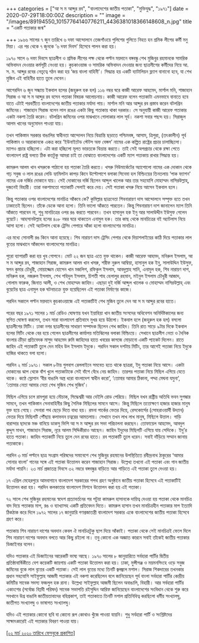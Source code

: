+++
categories = ["আ স ম আব্দুর রব", "বাংলাদেশের জাতীয় পতাকা", "মুক্তিযুদ্ধ", "১৯৭১"]
date = 2020-07-29T18:00:00Z
description = ""
image = "/images/89194550_10157764140776211_4436381018366148608_n.jpg"
title = "একটি পতাকার জন্ম"

+++
১৯৬৬ সালের ৭ জুন তারিখে ৬ দফা আন্দোলনে তেজগাঁওয়ে পুলিশের গুলিতে নিহত হন শ্রমিক লীগের কর্মী মনু মিয়া। এর পর থেকে ৭ জুনকে ‘৬ দফা দিবস’ হিসেবে পালন করা হয়।  
  
১৯৭০ সালে ৬ দফা দিবসে ছাত্রলীগ ও শ্রমিক লীগের পক্ষ থেকে পল্টন ময়দানে বঙ্গবন্ধু শেখ মুজিবুর রহমানকে সামরিক অভিবাদন দেওয়ার কর্মসূচী নেওয়া হয়। কুচকাওয়াজ ও সামরিক অভিবাদন দেওয়ার জন্য ছাত্রলীগের কর্মীদের নিয়ে আ. স. ম. আব্দুর রবের নেতৃত্বে গঠন করা হয় ‘জয় বাংলা বাহিনী’। সিদ্ধান্ত হয় একটি ব্যাটালিয়ন ফ্ল্যাগ বানানো হবে, যা শেখ মুজিব এই বাহিনীর হাতে তুলে দেবেন।  
  
আগেরদিন ৬ জুন সন্ধ্যায় ইকবাল হলের (জহুরুল হক হল) ১১৬ নম্বর ঘরে কাজী আরেফ আহমেদ, মার্শাল মনি, শাজাহান সিরাজ ও আ স ম আব্দুর রব বসেন পতাকা বিষয়ক আলোচনায়। কাজী আরেফ বলেন পতাকাটা এমনভাবে বানাতে হবে যাতে এটাই পরবর্তীতে বাংলাদেশের জাতীয় পতাকার মর্যাদা পায়। মার্শাল মনি আর আব্দুর রব প্রস্তাব করেন বটলগ্রিন জমিনের। শাজাহান সিরাজ বলেন লাল রঙের একটা কিছু পতাকায় থাকা দরকার। সে অনুযায়ী কাজী আরেফ পতাকার একটা নকশা তৈরি করেন। বটলগ্রিন জমিনের ওপর মাঝখানে গোলাকার লাল সূর্য। নকশা সবার পছন্দ হয়। সিরাজুল আলম খানের অনুমোদন পাওয়া যায়।  
  
তখন পাকিস্তান সরকার বাঙালির স্বাধীনতা আন্দোলন নিয়ে বিভ্রান্তি ছড়াতে পশ্চিমবঙ্গ, আসাম, ত্রিপুরা, (তৎকালীন) পূর্ব পাকিস্তান ও আরাকানকে একত্র করে ‘ইউনাইটেড স্টেটস অফ বেঙ্গল’ নামের এক কল্পিত রাষ্ট্রের প্রচার চালাচ্ছিলো। ম্যাপও প্রচার হচ্ছিলো। এটা করা হচ্ছিলো মূলত ভারতকে বিভ্রান্ত করতে। তাই সেই অপপ্রচার থেকে রক্ষা পেতে বাংলাদেশ রাষ্ট্র বলতে ঠিক কতটুকু আমরা চাই তা বোঝাতে বাংলাদেশের একটি ম্যাপ পতাকায় রাখার সিদ্ধান্ত হয়।  
  
কামরুল আলম খান খসরুকে পাঠানো হয় পতাকা তৈরি করতে। খসরু নিউমার্কেটের অ্যাপোলো নামের এক দোকান থেকে গাঢ় সবুজ ও লাল রঙের লেডি হ্যামিলটন কাপড় কিনে উল্টোপাশে বলাকা সিনেমা হল বিল্ডিংয়ের তিনতলায় ‘পাক ফ্যাশন’ নামের এক দর্জির দোকানে যায়। সেই দোকানের দর্জি ছিলেন আব্দুল খালেক আর তার সহযোগি মোহাম্মদ নাসিরউল্লাহ্, দুজনেই বিহারী। তারা নকশামতো পতাকাটি সেলাই করে দেয়। সেই পতাকা খসরু নিয়ে আসেন ইকবাল হলে।  
  
কিন্তু পতাকার ওপর বাংলাদেশের মানচিত্র আঁকবে কে? কুমিল্লার ছাত্রনেতা শিবনারায়ণ দাস আন্দোলনে সম্পৃক্ত হতে তখন ঢাকাতেই ছিলেন। তাঁকে ডেকে আনা হলো। তিনি ভালো আঁকতে পারতেন। কিন্তু শিবনারায়ণ দাশ জানালেন ম্যাপ তিনি আঁকতে পারবেন না, শুধু মানচিত্রের ওপর রঙ করতে পারবেন। তখন হাসানুল হক ইনু আর সালাউদ্দীন ইউসুফ গেলেন বুয়েটে। আহসানউল্লাহ হলের ৪০৮ নম্বর ঘরে থাকতেন এনামুল হক। তার কাছ থেকে মানচিত্রের বই অ্যাটলাস নিয়ে আসা হলো। সেই অ্যাটলাস থেকে ট্রেসিং পেপারে আঁকা হলো বাংলাদেশের মানচিত্র।  
  
এর মধ্যে সোনালী রঙ কিনে আনা হয়েছে। শিব নারায়ণ দাস ট্রেসিং পেপার থেকে দিয়াশলাইয়ের কাঠি দিয়ে পতাকার লাল বৃত্তের মাঝখানে আঁকলেন বাংলাদেশের মানচিত্র।  
  
পুরো ব্যাপারটি করা হয় খুব গোপনে। মোট ২২ জন ছাত্র এতে যুক্ত থাকেন। কাজী আরেফ আহমদ, মনিরুল ইসলাম, আ স ম আব্দুর রব, শাজাহান সিরাজ, কামরুল আলম খান খসরু, শরীফ নুরুল আম্বিয়া, হাসানুল হক ইনু, সালাউদ্দিন ইউসুফ, স্বপন কুমার চৌধুরী, মোয়াজ্জেম হোসেন খান মজলিশ, রফিকুল ইসলাম, আবদুল্লাহ সানি, এনামুল হক, শিব নারায়ণ দাশ, মনিরুল হক, নজরুল ইসলাম, শেখ শহিদুল ইসলাম, চিশতী শাহ হেলালুর রহমান, মইনুল ইসলাম চৌধুরী আজাদ, গোলাম ফারুক, জিনাত আলী, ও শেখ মোহাম্মদ জাহিদ। এছাড়া দুই দর্জি আব্দুল খালেক ও মোহাম্মদ নাসিরউল্লাহ্ এবং বুয়েটের ছাত্র এনামুল হক ঘটনাচক্রে যুক্ত হয়েছিলেন এই পতাকা নির্মাণের কাজে।  
  
পরদিন সকালে পল্টন ময়দানে কুচকাওয়াজে এই পতাকাটিই শেখ মুজিব তুলে দেন আ স ম আব্দুর রবের হাতে।  
  
পরের বছর ১৯৭১ সালের ১ মার্চ রেডিও ঘোষণায় যখন ইয়াহিয়া খান জাতীয় সংসদের অধিবেশন অনির্দিষ্টকালের জন্য স্থগিত ঘোষণা করলেন, তখন সারা বাংলাদেশ প্রতিবাদে মুখর হয়ে উঠলো। ইকবাল হলে (জহুরুল হক হল) বসলো ছাত্রলীগের মিটিং। ঢাকা নগর ছাত্রলীগের সাধারণ সম্পাদক ছিলেন শেখ জাহিদ। তিনি রাত সাড়ে ৯টার দিকে ইকবাল হলের মিটিং থেকে বের হয়ে গেলেন ছাত্রলীগের কার্যালয় মতিঝিলের বলাকা বিল্ডিংয়ে। সেখানে ছাত্রলীগ নেতা ও দৈনিক বাংলার ক্রীড়া প্রতিবেদক মাসুদ আহমেদ রুমি জাহিদের হাতে খবরের কাগজে মোড়ানো একটি প্যাকেট দিলেন। রাতে জাহিদ এই পতাকাটি তুলে দেন মহিব উল ইসলাম ইদুকে। পরদিন সকাল দশটায় মিটিং, তার আগেই পতাকা নিয়ে ইদুকে হাজির থাকতে বলা হলো।  
  
পরদিন ২ মার্চ ১৯৭১। সকাল ৮টায় গুলবাগ রেললাইনে সমবেত হতে থাকে ছাত্ররা, ইদু পতাকা নিয়ে আসে। একটা দোকানের ঝাপ থেকে বাঁশ খুলে পতাকাটাকে সেই বাঁশে বেঁধে নেয় জাহিদ। তারপর পতাকা নিয়ে মিছিল এগিয়ে যেতে থাকে। কণ্ঠে স্লোগান ‘বীর বাঙালি অস্ত্র ধরো বাংলাদেশ স্বাধীন করো’, ‘তোমার আমার ঠিকানা, পদ্মা মেঘনা যমুনা’, ‘তোমার নেতা আমার নেতা শেখ মুজিব শেখ মুজিব’।

মিছিল এগিয়ে চলে রামপুরা হয়ে মৌচাক, সিদ্ধেশ্বরী আর বেইলি রোড পেরিয়ে। মিছিল যখন রাষ্ট্রীয় অতিথি ভবন সুগন্ধার সামনে, তখন পাকিস্তান সেনাবাহিনীর কিছু সৈনিক মিছিলের সামনে আসে। কিন্তু মিছিলে ততোক্ষণে হাজার হাজার মানুষ যুক্ত হয়ে গেছে। সেনারা পথ ছেড়ে দিতে বাধ্য হয়। রমনা পার্কের ভেতর দিয়ে, রেসকোর্সের (সোহরাওয়ার্দী উদ্যান) ভেতর দিয়ে মিছিলটি পৌঁছায় কলাভবন চত্বরের আমতলায়। সেখানে তখন লাখ লাখ মানুষ, মিছিলে উত্তাল। গাড়ি বারান্দার ছাদকে মঞ্চ বানিয়ে ডাকসু ভিপি আ স ম আব্দুর রব সভা পরিচালনা করছেন। তোফায়েল আহমেদ, আবদুল কুদ্দুস মাখন, শাজাহান সিরাজ, নূরে আলম সিদ্দিকীরাও আছেন। জাহিদ ইদুদের মিছিলটি এগিয়ে যায় সেদিকে। ইদু’র হাতে পতাকা। জাহিদ পতাকাটি নিয়ে তুলে দেন রবের হাতে। রব পতাকাটি তুলে ধরেন। সবাই দাঁড়িয়ে সম্মান জানায় পতাকাকে।  
  
পরদিন ৩ মার্চ পল্টনে ছাত্র সংগ্রাম পরিষদের সমাবেশে শেখ মুজিবুর রহমানের উপস্থিতিতে রবীন্দ্রনাথ ঠাকুরের ‘আমার সোনার বাংলা’ গানের সঙ্গে এই পতাকা উত্তোলন করেন শাজাহান সিরাজ। উল্লেখ্য তখনো এই পতাকা এবং গান জাতীয় মর্যাদা পায়নি। ২৩ মার্চ প্রজাতন্ত্র দিবসে ৩২ নম্বরে বঙ্গবন্ধুর বাড়িতে আর গাড়িতে এই পতাকা তুলে দেওয়া হয়।  
  
১৭ এপ্রিল মেহেরপুরে আমবাগানে বাংলাদেশ সরকারের শপথ গ্রহণ অনুষ্ঠানে জাতীয় পতাকা হিসেবে এই পতাকাটিই উত্তোলন করা হয়। পরদিন কলকাতার বাংলাদেশ মিশনে উত্তোলন করা হয় এই পতাকা।  
  
৭২ সালে শেখ মুজিবুর রহমানের স্বদেশ প্রত্যাবর্তনের পর পটুয়া কামরুল হাসানকে দায়িত্ব দেওয়া হয় পতাকা থেকে মানচিত্র বাদ দিয়ে পতাকার মাপ, রঙ ও ব্যাখ্যাসহ একটি প্রতিবেদন দিতে। কামরুল হাসান তখন মানচিত্রহীন পতাকার মাপ ইত্যাদি ঠিকঠাক করে দিলে ১৯৭২ সালের ১৭ জানুয়ারি গণপ্রজাতন্ত্রী বাংলাদেশ সরকার একে বাংলাদেশের জাতীয় পতাকা হিসেবে গ্রহণ করে।  
  
পতাকায় শিব নারায়ণ দাশের অবদান কেবল ঐ মানচিত্রটুকু ছাপ দিয়ে আঁকাই। পতাকা থেকে সেই মানচিত্রই ফেলে দিলে শিব নারায়ণ দাশের অবদান বলতে আর কিছু রইলো না। তবু কোনো এক অজ্ঞাত কারনে সবাই তাঁকেই জাতীয় পতাকার ডিজাইনার বলেন।  
  
যদিও পতাকার এই ডিজাইনের আরেকটি ভাষ্য আছে। ১৯৭০ সালের ৮ জানুয়ারিতে সর্বহারা পার্টির দ্বিতীয় প্রতিষ্ঠাবার্ষিকীতে বেশ কয়েকটি জায়গায় একটি পতাকা উত্তোলন করা হয়। ঢাকা, মুন্সীগঞ্জ ও ময়মনসিংহে ওড়ে সবুজ জমিনের বুকে লাল বৃত্তের একটি পতাকা। সেই লাল বৃত্তের মধ্যে তিনটি জ্বলজ্বলে মশাল। সিরাজ শিকদারের তখনকার প্রধান সহযোগি সাইফুল্লাহ আজমী পতাকার এই নকশা করেছিলেন বলে জানিয়েছেন পূর্ব বাংলা সর্বহারা পার্টির কেন্দ্রীয় কমিটির সাবেক সদস্য ফজলুল হক রানা। উল্লেখ্য সাইফুল্লাহ আজমী ছিলেন অবাঙালি, বিহারী। আর সর্বহারা পার্টির একাংশের (সর্বোচ্চ বিপ্লবী পরিষদ) সাবেক সভাপতি রইসুদ্দিন আরিফ জানিয়েছেন বাংলাদেশের সংবিধান থেকে শুরু করে সবখানে উগ্র বাঙালি জাতীয়তাবাদের বহিপ্রকাশ, তাই পতাকাতে তিনটি মশাল প্রতিনিধিত্ব করছিলো ধর্মীয় সংখ্যালঘু, জাতীগত সংখ্যালঘু ও ভাষাগত সংখ্যালঘু।

যদিও এই পতাকার কোনো ছবি বা কোনো রূপ কোথাও খুঁজে পাওয়া যায়নি। শুধু সর্বহারা পার্টি ও সংশ্লিষ্টদের সাক্ষাৎকারেই এই পতাকার বিবরণ পাওয়া যায়।

[\[০২ মার্চ ২০২০ তারিখে ফেসবুকে প্রকাশিত\]](https://www.facebook.com/photo.php?fbid=10157764140771211&set=a.10157764140756211&type=3&theater)